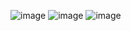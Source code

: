 ![image](https://github.com/HNMTNPMK/UIDesign/assets/136428141/34e7d5b0-5d0e-4ecf-8c49-fd0f3cb4692e)
![image](https://github.com/HNMTNPMK/UIDesign/assets/136428141/160465ee-5d8d-4be2-9f8c-047d197124f9)
![image](https://github.com/HNMTNPMK/UIDesign/assets/136428141/0fae3388-98d2-41b7-b8a3-43e8dbc77598)


